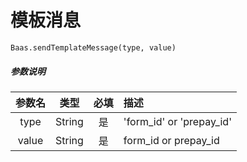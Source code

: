 # 模板消息

`Baas.sendTemplateMessage(type, value)`

##### 参数说明

|   参数名   |   类型   |  必填  |   描述   |
| :-----------: | :----: | :--: | :------------------------ |
| type | String | 是 | 'form_id' or 'prepay_id' |
| value | String |  是   | form_id or prepay_id |